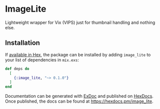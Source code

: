 # ImageLite

Lightweight wrapper for Vix (VIPS) just for thumbnail handling and nothing else.

## Installation

If [available in Hex](https://hex.pm/docs/publish), the package can be installed
by adding `image_lite` to your list of dependencies in `mix.exs`:

```elixir
def deps do
  [
    {:image_lite, "~> 0.1.0"}
  ]
end
```

Documentation can be generated with [ExDoc](https://github.com/elixir-lang/ex_doc)
and published on [HexDocs](https://hexdocs.pm). Once published, the docs can
be found at <https://hexdocs.pm/image_lite>.

